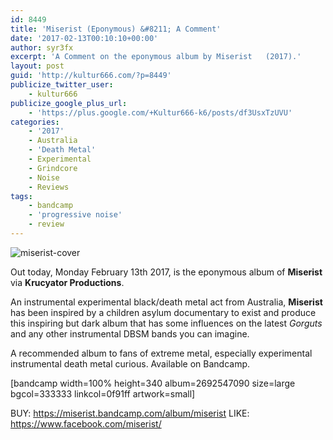 ```yaml
---
id: 8449
title: 'Miserist (Eponymous) &#8211; A Comment'
date: '2017-02-13T00:10:10+00:00'
author: syr3fx
excerpt: 'A Comment on the eponymous album by Miserist   (2017).'
layout: post
guid: 'http://kultur666.com/?p=8449'
publicize_twitter_user:
    - kultur666
publicize_google_plus_url:
    - 'https://plus.google.com/+Kultur666-k6/posts/df3UsxTzUVU'
categories:
    - '2017'
    - Australia
    - 'Death Metal'
    - Experimental
    - Grindcore
    - Noise
    - Reviews
tags:
    - bandcamp
    - 'progressive noise'
    - review
---
```


![miserist-cover](http://localhost:8080/wp-content/uploads/2017/02/miserist-cover.jpg)

Out today, Monday February 13th 2017, is the eponymous album of **Miserist** via **Krucyator Productions**.

An instrumental experimental black/death metal act from Australia, **Miserist** has been inspired by a children asylum documentary to exist and produce this inspiring but dark album that has some influences on the latest *Gorguts* and any other instrumental DBSM bands you can imagine.

A recommended album to fans of extreme metal, especially experimental instrumental death metal curious. Available on Bandcamp.

\[bandcamp width=100% height=340 album=2692547090 size=large bgcol=333333 linkcol=0f91ff artwork=small\]

BUY: <https://miserist.bandcamp.com/album/miserist>
LIKE: <https://www.facebook.com/miserist/>
